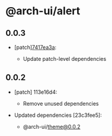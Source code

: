 # @arch-ui/alert

## 0.0.3

- [patch][7417ea3a](https://github.com/keystonejs/keystone-5/commit/7417ea3a):

  - Update patch-level dependencies

## 0.0.2

- [patch] 113e16d4:

  - Remove unused dependencies

- Updated dependencies [23c3fee5]:
  - @arch-ui/theme@0.0.2
